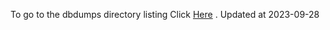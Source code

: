 To go to the dbdumps directory listing Click [Here](https://ipfs.io/ipfs/bafkreiezvbmssyv4vbev36sspblg72apzd6qthk6l6jbe55uam3igecj2m) . Updated at 2023-09-28